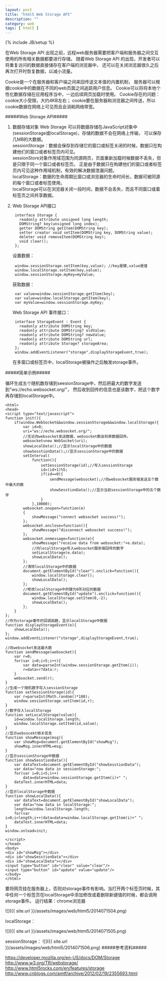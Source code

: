 ```yaml
---
layout: post
title: "html5 Web Storage API"
description: ""
category: web 
tags: [ html5 ]
---
```

{% include JB/setup %}

在Web Storage API 出现之前，远程web服务器需要把客户端和服务器之间交互使用的所有相关数据都要进行存储。
随着Web Storage API 的出现，开发者可以将重复访问的数据直接储存在客户端的浏览器中，
还可以在关闭浏览器很久之后再次打开时恢复数据，以减小流量。

<!-- more -->

Cookie是一个在服务器和客户端之间来回传送文本值的内置机制，
服务器可以根据cookie中的数据在不同的web页面之间追踪用户信息。
Cookie可以将将本地个性化数据存储在应用程序当中，一边后续网页加载时使用。
Cookie存在的问题：cookie大小受限，大约4KB左右；
cookie要在服务器和浏览器之间传送，所以cookie数据在网络上可见而且会消耗网络带宽。

#####Web Storage API#####

1. 数据存储对象
	Web Storage 可以将数据存储在JavaScript对象中(sessionStorage或localStorage)，存储的数据不会在网络上传输，
	可以保存几MB的大数据。  
	sessionStorage：数据会保存到存储它的窗口或标签关闭的时候，数据只在构建他们的窗口或者标签页内可见。  
	sessionStore对象作用域范围为同源网页，页面重新加载时候数据不丢失，但是只限于同一个窗口或者标签页。
	正是由于数据只在构建他们的窗口或者标签页内可见这种作用域机制，有效的解决数据泄漏问题。    
	localStorage：数据的生命周期比窗口或浏览器的生命时间长，数据可被同源的每个窗口或者标签使用。  
	localStorage可以在浏览器关闭一段时间，数据不会丢失，而且不同窗口或着标签页之间共享数据。  
2. Web Storage API接口

		interface Storage {
		  readonly attribute unsigned long length;
		  DOMString? key(unsigned long index);
		  getter DOMString getItem(DOMString key);
		  setter creator void setItem(DOMString key, DOMString value);
		  deleter void removeItem(DOMString key);
		  void clear();
		};
		
	设置数据：
	
		window.sessionStorage.setItem(key,value); //key是键,value是值
		window.localStorage.setItem(key,value);
		window.sessionStorage.myKey=myValue;
		
	获取数据：
	
		var value=window.sessionStorage.getItem(key);
		var value=window.localStorage.getItem(key);
		var myValue=window.sessionStorage.myKey;
 
	Web Storage API 事件接口：
	
		interface StorageEvent : Event {
		  readonly attribute DOMString key;
		  readonly attribute DOMString? oldValue;
		  readonly attribute DOMString? newValue;
		  readonly attribute DOMString url;
		  readonly attribute Storage? storageArea;
		};
		window.addEventListener("storage",displayStorageEvent,true);
		
	在多窗口或标签页中，localStorage被操作之后触发storage事件。

	
#####简单示例#####

循环生成五个随机数存储到seesionStorage中，然后把最大的数字发送到"ws://echo.websocket.org/"，
然后收到回传的信息也是该数字，把这个数字再存储到localStorage中。

	<html>
	<head>
	<script type="text/javascript">
	function init(){
	    if(window.WebSocket&&window.sessionStorage&&window.localStorage){
	        var id=0;
	        uri="ws://echo.websocket.org/";
	        //无论向websocket发送数据，websocket都会将原数据回传。
	        websocket=new WebSocket(uri);
	        showLocalData();//显示localStorage中的数据
	        showSesstionData();//显示sessionStorage中的数据
	        setInterval(
	            function(){
	                setSessionStorage(id);//写入sessionStorage
	                id=(id+1)%5;
	                if(id==0){
	                    sendMessage(websocket);//向websocket服务端发送五个数中最大的数
	                    showSesstionData();//显示当前sessionStorage中的五个数字
	                }
	            },10000);
	        websocket.onopen=function(e)
	        {
	            showMessage("connect websocket success!");
	        };
	        websocket.onclose=function(){
	            showMessage("disconnect websocket success!");
	        };
	        websocket.onmessage=function(e){
	            showMessage("receive data from websocket:"+e.data);
	            //向localStorage写入websocket服务端回传的数字
	            setLocalStorage(e.data);
	            showLocalData();
	        };
	        //清除localStorage中的数据
	        document.getElementById("clear").onclick=function(){
	            window.localStorage.clear();
	            showLocalData();	
	        };
	        //修改localStorage中的键为0所对应的数据
	        document.getElementById("update").onclick=function(){
	            window.localStorage.setItem(0,-2);
	            showLocalData();	
	        };
	    }
	};
	//作为storage事件的回调函数，显示localStorage中数据
	function displayStorageEvent(e){
	    showLocalData();
	};
	window.addEventListener("storage",displayStorageEvent,true);

	//向websocket发送最大数
	function sendMessage(websocket){
	    var r=0;
	    for(var i=0;i<5;i++){
	        var data=parseInt(window.sessionStorage.getItem(i));
	        r=data>r?data:r;	
	    }
	    websocket.send(r);
	}
	//生成一个随机数字存入sessionStorage
	function setSessionStorage(id){
	    var r=parseInt(Math.random()*100);
	    window.sessionStorage.setItem(id,r);
	}
	//数字存入localStorage
	function setLocalStorage(value){
	    id=window.localStorage.length;
	    window.localStorage.setItem(id,value);
	}
	//显示websocekt相关信息
	function showMessage(msg){
	    var showMsg=document.getElementById("showMsg");
	    showMsg.innerHTML=msg;
	}
	//显示sessionStorage中数据
	function showSesstionData(){
	    var dataText=document.getElementById("showSesstionData");
	    var data="now data in sessionStorage:";
	    for(var i=0;i<5;i++)
	        data=data+window.sessionStorage.getItem(i)+" ";
	    dataText.innerHTML=data;
	}
	//显示localStorage中数据
	function showLocalData(){
	    var dataText=document.getElementById("showLocalData");
	    var data="now data in localStorage:";
	    length=window.localStorage.length;
	    for(var i=0;i<length;i++)data=data+window.localStorage.getItem(i)+" ";
	    dataText.innerHTML=data;
	}
	window.onload=init;

	</script>
	</head>
	<body>
	<div id="showMsg"></div>
	<div id="showSesstionData"></div>
	<div id="showLocalData"></div>
	<input type="button" id="clear" value="clear"/>
	<input type="button" id="update" value="update"/>
	</body>
	</html>

要将网页挂在服务器上，否则对storage事件有影响。当打开两个标签页时候，其中任何一个标签页在localStorage中添加修改或着删除新键值的时候，都会调用storage事件。 
运行结果：chrome浏览器
 

![]({{ site.url }}/assets/images/web/html5/2014071504.png)



localStorage：

![]({{ site.url }}/assets/images/web/html5/2014071505.png)

sessionStorage：
 ![]({{ site.url }}/assets/images/web/html5/2014071506.png)
#####参考资料#####

https://developer.mozilla.org/en-US/docs/DOM/Storage  
http://www.w3.org/TR/webstorage/  
http://www.html5rocks.com/en/features/storage  
http://www.cnblogs.com/amtf/archive/2012/02/19/2355693.html  


